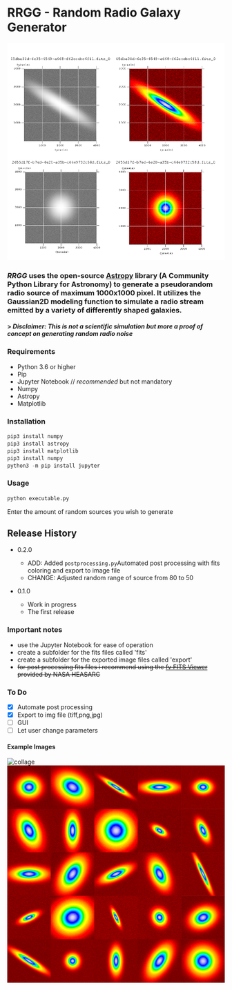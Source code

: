 # RRGG - Random Radio Galaxy Generator
![mosaik](/mosaik.png) 

### ***RRGG*** uses the open-source [Astropy](https://www.astropy.org/) library (A Community Python Library for Astronomy) to generate a pseudorandom radio source of maximum 1000x1000 pixel. It utilizes the Gaussian2D modeling function to simulate a radio stream emitted by a variety of differently shaped galaxies. 
#### > *Disclaimer: This is not a scientific simulation but more a proof of concept on generating random radio noise*


### Requirements
  * Python 3.6 or higher
  * Pip
  * Jupyter Notebook  // *recommended* but not mandatory
  * Numpy
  * Astropy
  * Matplotlib
### Installation

```python
pip3 install numpy
pip3 install astropy
pip3 install matplotlib
pip3 install numpy
python3 -m pip install jupyter
```
### Usage
```python
python executable.py
```
Enter the amount of random sources you wish to generate

## Release History

* 0.2.0
    * ADD: Added `postprocessing.py`Automated post processing with fits coloring and export to image file
    * CHANGE: Adjusted random range of source from 80 to 50
    
* 0.1.0
    * Work in progress
    * The first release
    
### Important notes
* use the Jupyter Notebook for ease of operation
* create a subfolder for the fits files called 'fits'
* create a subfolder for the exported image files called 'export'
* ~~for post processing fits files i recommend using the [fv FITS Viewer](https://heasarc.gsfc.nasa.gov/ftools/fv/) provided by NASA HEASARC~~ 

### To Do
- [x] Automate post processing
- [x] Export to img file (tiff,png,jpg)
- [ ] GUI
- [ ] Let user change parameters

#### Example Images 
![collage](/collage4x3.png) 
![collage](/mosaik5x5.png) 

